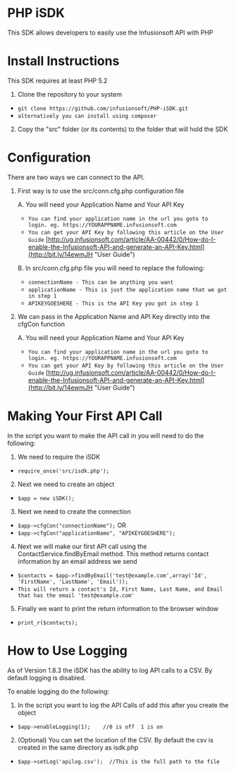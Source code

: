 PHP iSDK
==================
This SDK allows developers to easily use the Infusionsoft API with PHP

Install Instructions
==================

This SDK requires at least PHP 5.2

1. Clone the repository to your system
 - ```git clone https://github.com/infusionsoft/PHP-iSDK.git```
 - ```alternatively you can install using composer```
2. Copy the "src" folder (or its contents) to the folder that will hold the SDK

Configuration
==================

There are two ways we can connect to the API.

1. First way is to use the src/conn.cfg.php configuration file

    A. You will need your Application Name and Your API Key
     - ```You can find your application name in the url you goto to login. eg. https://YOURAPPNAME.infusionsoft.com```
     - ```You can get your API Key by following this article on the User Guide``` [http://ug.infusionsoft.com/article/AA-00442/0/How-do-I-enable-the-Infusionsoft-API-and-generate-an-API-Key.html](http://bit.ly/14ewmJH "User Guide")

    B. In src/conn.cfg.php file you will need to replace the following:
     - ```connectionName - This can be anything you want```
     - ```applicationName - This is just the application name that we got in step 1```
     - ```APIKEYGOESHERE - This is the API Key you got in step 1```

2. We can pass in the Application Name and API Key directly into the cfgCon function

    A. You will need your Application Name and Your API Key
     - ```You can find your application name in the url you goto to login. eg. https://YOURAPPNAME.infusionsoft.com```
     - ```You can get your API Key by following this article on the User Guide``` [http://ug.infusionsoft.com/article/AA-00442/0/How-do-I-enable-the-Infusionsoft-API-and-generate-an-API-Key.html](http://bit.ly/14ewmJH "User Guide")

Making Your First API Call
==================

In the script you want to make the API call in you will need to do the following:

1. We need to require the iSDK
 - ```require_once('src/isdk.php');```
2. Next we need to create an object
 - ```$app = new iSDK();```
3. Next we need to create the connection
 - ```$app->cfgCon("connectionName");```
OR
 - ```$app->cfgCon("applicationName", "APIKEYGOESHERE");```
4. Next we will make our first API call using the ContactService.findByEmail method. This method returns contact information by an email address we send
 - ```$contacts = $app->findByEmail('test@example.com',array('Id', 'FirstName', 'LastName', 'Email'));```
 - ```This will return a contact's Id, First Name, Last Name, and Email that has the email 'test@example.com'```
5. Finally we want to print the return information to the browser window
 - ```print_r($contacts);```

How to Use Logging
==================

As of Version 1.8.3 the iSDK has the ability to log API calls to a CSV. By default logging is disabled.

To enable logging do the following:

1. In the script you want to log the API Calls of add this after you create the object
 - ```$app->enableLogging(1);    //0 is off  1 is on```
2. (Optional) You can set the location of the CSV. By default the csv is created in the same directory as isdk.php
 - ```$app->setLog('apilog.csv');  //This is the full path to the file```

